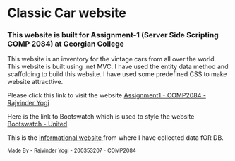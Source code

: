 ﻿<h1> Classic Car website</h1>
<h3> This website is built for Assignment-1 (Server Side Scripting COMP 2084) at Georgian College</h3>
<p>This website is an inventory for the vintage cars from all over the world. This website is built using .net MVC. I have used the entity data method and scaffolding to build this website. I have used some predefined CSS to make website attracttive.</p>
<p>Please click this link to visit the website <a href="http://rajvinderyogi-assignment1-comp2084.azurewebsites.net/"> Assignment1 - COMP2084 - Rajvinder Yogi</a></p>
<p>Here is the link to Bootswatch which is used to style the website <a href="https://bootswatch.com/united/"> Bootswatch - United </a></p>
<p>This is the <a href="https://www.globalcarsbrands.com/top-20-old-classic-vintage-cars-for-men/">informational website </a>from where I have collected data fOR DB.</p>

<small> Made By - Rajvinder Yogi - 200353207 - COMP2084</small>